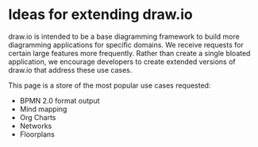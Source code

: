 # Ideas for extending draw.io

draw.io is intended to be a base diagramming framework to build more diagramming applications for specific domains. We receive requests for certain large features more frequently. Rather than create a single bloated application, we encourage developers to create extended versions of draw.io that address these use cases.

This page is a store of the most popular use cases requested:

* BPMN 2.0 format output
* Mind mapping
* Org Charts
* Networks
* Floorplans
